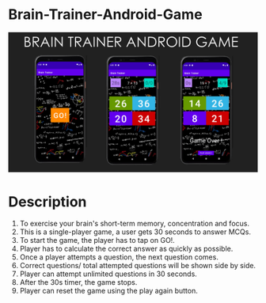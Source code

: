 # Brain-Trainer-Android-Game
![Copy of seek bar (3)](https://github.com/Vikram-Jha/Brain-Trainer-Android-game/blob/master/Quotable-2.jpg)
# Description
1. To exercise your brain's short-term memory, concentration and focus.
2. This is a single-player game, a user gets 30 seconds to answer MCQs.
3. To start the game, the player has to tap on GO!.
4. Player has to calculate the correct answer as quickly as possible.
5. Once a player attempts a question, the next question comes.
6. Correct questions/ total attempted questions will be shown side by side.
7. Player can attempt unlimited questions in 30 seconds.
8. After the 30s timer, the game stops.
9. Player can reset the game using the play again button.
